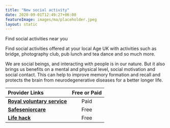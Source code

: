 ```yaml
---
title: "New social activity"
date: 2020-09-01T12:49:27+06:00
featureImage: images/ma/placeholder.jpeg
layout: static
---
```


Find social activities near you

Find social activities offered at your local Age UK with activities such as bridge, photography club, pub lunch and tea dance and so much more.

We are social beings, and interacting with people is in our nature. But it also brings us benefits on a mental and physical level, social motivation and social contact. This can help to improve memory formation and recall and protects the brain from neurodegenerative diseases for a better longer life.

| Provider Links      | Free or Paid  |  
| :-----------          | :--------------:      |  
| [**Royal voluntary service**](https://www.royalvoluntaryservice.org.uk/our-services/social-activities/) | Paid | 
| [**Safeseniorcare**](https://saferseniorcare.com/recreational-activities-for-elderly-seniors/) | Free | 
| [**Life hack**](https://www.lifehack.org/articles/lifestyle/24-enriching-activities-50-somethings-should-their-free-time.html) | Free | 
  

<br/><br/>






